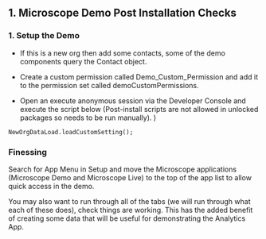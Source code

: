 

## 1. Microscope Demo Post Installation Checks

### 1. Setup the Demo


* If this is a new org then add some contacts, some of the demo components query the Contact object.

* Create a custom permission called Demo_Custom_Permission and add it to the permission set called demoCustomPermissions. 

* Open an execute anonymous session via the Developer Console and execute the script below (Post-install scripts are not allowed in unlocked packages so needs to be run manually).
) 

```
NewOrgDataLoad.loadCustomSetting();
```

### Finessing

Search for App Menu in Setup and move the Microscope applications (Microscope Demo and Microscope Live) to the top of the app list to allow quick access in the demo. 

You may also want to run through all of the tabs (we will run through what each of these does), check things are working. This has the added benefit of creating some data that will be useful for demonstrating the Analytics App.
